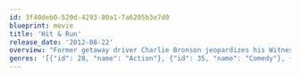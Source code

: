 ```yaml
---
id: 3f40deb0-520d-4293-80a1-7a6205b3e7d0
blueprint: movie
title: 'Hit & Run'
release_date: '2012-08-22'
overview: "Former getaway driver Charlie Bronson jeopardizes his Witness Protection Plan identity in order to help his girlfriend get to Los Angeles. The feds and Charlie's former gang chase them on the road."
genres: '[{"id": 28, "name": "Action"}, {"id": 35, "name": "Comedy"}, {"id": 10749, "name": "Romance"}]'
---
```

